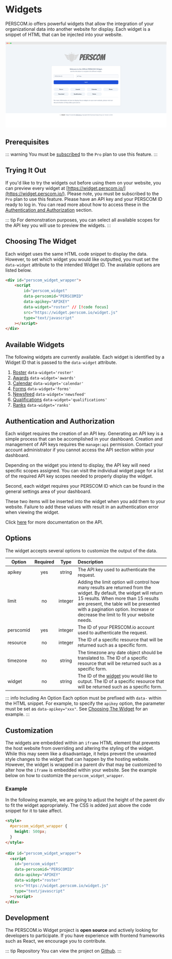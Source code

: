 # Widgets

PERSCOM.io offers powerful widgets that allow the integration of your organizational data into another website for display. Each widget is a
snippet of HTML that can be injected into your website.

![Widget Preview](https://raw.githubusercontent.com/DeschutesDesignGroupLLC/perscom-docs/master/resources/widget-preview.png)

## Prerequisites

<!-- prettier-ignore -->
::: warning
You must be [subscribed](https://docs.perscom.io/pricing) to the `Pro` plan to use this feature.
:::

## Trying It Out

If you'd like to try the widgets out before using them on your website, you can preview every widget at
[https://widget.perscom.io/](https://widget.perscom.io/). Please note, you must be subscribed to the `Pro` plan to use this feature. Please
have an API key and your PERSCOM ID ready to log in. You can read more about how to access these in the
[Authentication and Authorization](#authentication-and-authorization) section.

<!-- prettier-ignore -->
::: tip 
For demonstration purposes, you can select all available scopes for the API key you will use to preview the widgets. 
:::

## Choosing The Widget

Each widget uses the same HTML code snippet to display the data. However, to set which widget you would like outputted, you must set the
`data-widget` attribute to the intended Widget ID. The available options are listed below.

```html
<div id="perscom_widget_wrapper">
    <script
        id="perscom_widget"
        data-perscomid="PERSCOMID"
        data-apikey="APIKEY"
        data-widget="roster" // [!code focus]
        src="https://widget.perscom.io/widget.js"
        type="text/javascript"
    ></script>
</div>
```

## Available Widgets

The following widgets are currently available. Each widget is identified by a Widget ID that is passed to the `data-widget` attribute.

1. [Roster](/external-integration/widgets/roster) `data-widget='roster'`
2. [Awards](/external-integration/widgets/awards) `data-widget='awards'`
3. [Calendar](/external-integration/widgets/calendar) `data-widget='calendar'`
4. [Forms](/external-integration/widgets/forms) `data-widget='forms'`
5. [Newsfeed](/external-integration/widgets/newsfeed) `data-widget='newsfeed'`
6. [Qualifications](/external-integration/widgets/qualifications) `data-widget='qualifications'`
7. [Ranks](/external-integration/widgets/ranks) `data-widget='ranks'`

## Authentication and Authorization

Each widget requires the creation of an API key. Generating an API key is a simple process that can be accomplished in your dashboard.
Creation and management of API keys requires the `manage:api` permission. Contact your account administrator if you cannot access the API
section within your dashboard.

Depending on the widget you intend to display, the API key will need specific scopes assigned. You can visit the individual widget page for
a list of the required API key scopes needed to properly display the widget.

Second, each widget requires your PERSCOM ID which can be found in the general settings area of your dashboard.

These two items will be inserted into the widget when you add them to your website. Failure to add these values with result in an
authentication error when viewing the widget.

Click [here](/external-integration/api) for more documentation on the API.

## Options

The widget accepts several options to customize the output of the data.

| Option    | Required |  Type   | Description                                                                                                                                                                                                                                                                               |
| --------- | :------: | :-----: | :---------------------------------------------------------------------------------------------------------------------------------------------------------------------------------------------------------------------------------------------------------------------------------------- |
| apikey    |   yes    | string  | The API key used to authenticate the request.                                                                                                                                                                                                                                             |
| limit     |    no    | integer | Adding the limit option will control how many results are returned from the widget. By default, the widget will return 15 results. When more than 15 results are present, the table will be presented with a pagination option. Increase or decrease the limit to fit your website needs. |
| perscomid |   yes    | integer | The ID of your PERSCOM.io account used to authenticate the request.                                                                                                                                                                                                                       |
| resource  |    no    | integer | The ID of a specific resource that will be returned such as a specific form.                                                                                                                                                                                                              |
| timezone  |    no    | string  | The timezone any date object should be translated to. The ID of a specific resource that will be returned such as a specific form.                                                                                                                                                        |
| widget    |    no    | string  | The ID of the [widget](#available-widgets) you would like to output. The ID of a specific resource that will be returned such as a specific form.                                                                                                                                         |

<!-- prettier-ignore -->
::: info Including An Option
Each option must be prefixed with `data-` within the HTML snippet. For example, to specify the `apikey` option, the parameter must be set as `data-apikey="xxx"`. See [Choosing The Widget](#choosing-the-widget) for an example.
:::

## Customization

The widgets are embedded within an `iframe` HTML element that prevents the host website from overriding and altering the styling of the
widget. While this may seem like a disadvantage, it helps prevent the unwanted style changes to the widget that can happen by the hosting
website. However, the widget is wrapped in a parent div that may be customized to alter how the `iframe` is embedded within your website.
See the example below on how to customize the `perscom_widget_wrapper`.

### Example

In the following example, we are going to adjust the height of the parent div to fit the widget appropriately. The CSS is added just above
the code snippet for it to take affect.

```html
<style>
  #perscom_widget_wrapper {
    height: 500px;
  }
</style>

<div id="perscom_widget_wrapper">
  <script
    id="perscom_widget"
    data-perscomid="PERSCOMID"
    data-apikey="APIKEY"
    data-widget="roster"
    src="https://widget.perscom.io/widget.js"
    type="text/javascript"
  ></script>
</div>
```

## Development

The PERSCOM.io Widget project is **open source** and actively looking for developers to participate. If you have experience with frontend
frameworks such as React, we encourage you to contribute.

<!-- prettier-ignore -->
::: tip Repository
You can view the project on
[Github](https://github.com/DeschutesDesignGroupLLC/PERSCOM-3.0-Widget).
:::
